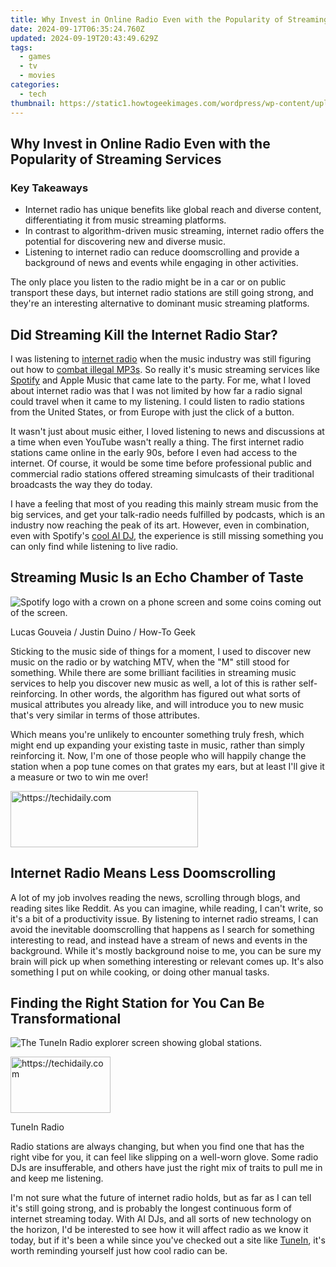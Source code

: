 ```yaml
---
title: Why Invest in Online Radio Even with the Popularity of Streaming Services
date: 2024-09-17T06:35:24.760Z
updated: 2024-09-19T20:43:49.629Z
tags:
  - games
  - tv
  - movies
categories:
  - tech
thumbnail: https://static1.howtogeekimages.com/wordpress/wp-content/uploads/2024/07/online-music-player-app-on-smartphone.jpg
---
```


## Why Invest in Online Radio Even with the Popularity of Streaming Services

### Key Takeaways

* Internet radio has unique benefits like global reach and diverse content, differentiating it from music streaming platforms.
* In contrast to algorithm-driven music streaming, internet radio offers the potential for discovering new and diverse music.
* Listening to internet radio can reduce doomscrolling and provide a background of news and events while engaging in other activities.

 The only place you listen to the radio might be in a car or on public transport these days, but internet radio stations are still going strong, and they're an interesting alternative to dominant music streaming platforms.

##  Did Streaming Kill the Internet Radio Star?

 I was listening to [internet radio](https://win-answers.techidaily.com/ultimate-fixes-for-persistent-dark-screens-in-zoom-video-calls-pc-edition/) when the music industry was still figuring out how to [combat illegal MP3s](https://digital-screen-recording.techidaily.com/updated-precision-and-quality-in-screen-recording-discovering-showmores-benefits/). So really it's music streaming services like [Spotify](https://audio-shaping.techidaily.com/updated-2024-approved-audacity-on-ubuntu-step-by-step-tutorials-for-seamless-setup-upgrade-and-cleanup/) and Apple Music that came late to the party. For me, what I loved about internet radio was that I was not limited by how far a radio signal could travel when it came to my listening. I could listen to radio stations from the United States, or from Europe with just the click of a button.

 It wasn't just about music either, I loved listening to news and discussions at a time when even YouTube wasn't really a thing. The first internet radio stations came online in the early 90s, before I even had access to the internet. Of course, it would be some time before professional public and commercial radio stations offered streaming simulcasts of their traditional broadcasts the way they do today.

 I have a feeling that most of you reading this mainly stream music from the big services, and get your talk-radio needs fulfilled by podcasts, which is an industry now reaching the peak of its art. However, even in combination, even with Spotify's [cool AI DJ](https://some-approaches.techidaily.com/in-2024-streamlining-media-addition-a-comprehensive-guide-to-youtube-shelves/), the experience is still missing something you can only find while listening to live radio.

##  Streaming Music Is an Echo Chamber of Taste

![Spotify logo with a crown on a phone screen and some coins coming out of the screen.](https://static1.howtogeekimages.com/wordpress/wp-content/uploads/2024/05/spotify-logo-with-a-crown-on-a-phone-screen-and-some-coins-coming-out-of-the-screen.jpg) 

Lucas Gouveia / Justin Duino / How-To Geek

 Sticking to the music side of things for a moment, I used to discover new music on the radio or by watching MTV, when the "M" still stood for something. While there are some brilliant facilities in streaming music services to help you discover new music as well, a lot of this is rather self-reinforcing. In other words, the algorithm has figured out what sorts of musical attributes you already like, and will introduce you to new music that's very similar in terms of those attributes.

 Which means you're unlikely to encounter something truly fresh, which might end up expanding your existing taste in music, rather than simply reinforcing it. Now, I'm one of those people who will happily change the station when a pop tune comes on that grates my ears, but at least I'll give it a measure or two to win me over!

<!-- affiliate ads begin -->
<a href="https://aligracehair.sjv.io/c/5597632/2027190/19272" target="_top" id="2027190">
  <img src="//a.impactradius-go.com/display-ad/19272-2027190" border="0" alt="https://techidaily.com" width="300" height="90"/>
</a>
<img height="0" width="0" src="https://aligracehair.sjv.io/i/5597632/2027190/19272" style="position:absolute;visibility:hidden;" border="0" />
<!-- affiliate ads end -->

##  Internet Radio Means Less Doomscrolling

 A lot of my job involves reading the news, scrolling through blogs, and reading sites like Reddit. As you can imagine, while reading, I can't write, so it's a bit of a productivity issue. By listening to internet radio streams, I can avoid the inevitable doomscrolling that happens as I search for something interesting to read, and instead have a stream of news and events in the background. While it's mostly background noise to me, you can be sure my brain will pick up when something interesting or relevant comes up. It's also something I put on while cooking, or doing other manual tasks.

##  Finding the Right Station for You Can Be Transformational

![The TuneIn Radio explorer screen showing global stations.](https://static1.howtogeekimages.com/wordpress/wp-content/uploads/2024/07/screenshot-2024-07-26-at-13-49-09.png) 

<!-- affiliate ads begin -->
<a href="https://malaysia-healthcare-travel-council.pxf.io/c/5597632/1576474/17382" target="_top" id="1576474">
  <img src="//a.impactradius-go.com/display-ad/17382-1576474" border="0" alt="https://techidaily.com" width="160" height="90"/>
</a>
<img height="0" width="0" src="https://malaysia-healthcare-travel-council.pxf.io/i/5597632/1576474/17382" style="position:absolute;visibility:hidden;" border="0" />
<!-- affiliate ads end -->

TuneIn Radio

 Radio stations are always changing, but when you find one that has the right vibe for you, it can feel like slipping on a well-worn glove. Some radio DJs are insufferable, and others have just the right mix of traits to pull me in and keep me listening.

 I'm not sure what the future of internet radio holds, but as far as I can tell it's still going strong, and is probably the longest continuous form of internet streaming today. With AI DJs, and all sorts of new technology on the horizon, I'd be interested to see how it will affect radio as we know it today, but if it's been a while since you've checked out a site like [TuneIn](https://tunein.com/), it's worth reminding yourself just how cool radio can be.

<ins class="adsbygoogle"
     style="display:block"
     data-ad-format="autorelaxed"
     data-ad-client="ca-pub-7571918770474297"
     data-ad-slot="1223367746"></ins>

<ins class="adsbygoogle"
     style="display:block"
     data-ad-client="ca-pub-7571918770474297"
     data-ad-slot="8358498916"
     data-ad-format="auto"
     data-full-width-responsive="true"></ins>



